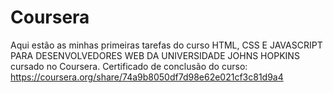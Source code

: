 # Coursera
Aqui estão as minhas primeiras tarefas do curso HTML, CSS E JAVASCRIPT PARA DESENVOLVEDORES WEB DA UNIVERSIDADE JOHNS HOPKINS cursado no Coursera. 
Certificado de conclusão do curso: https://coursera.org/share/74a9b8050df7d98e62e021cf3c81d9a4
